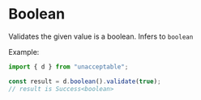 # Boolean

Validates the given value is a boolean. Infers to `boolean`

Example:

```ts
import { d } from "unacceptable";

const result = d.boolean().validate(true);
// result is Success<boolean>
```
